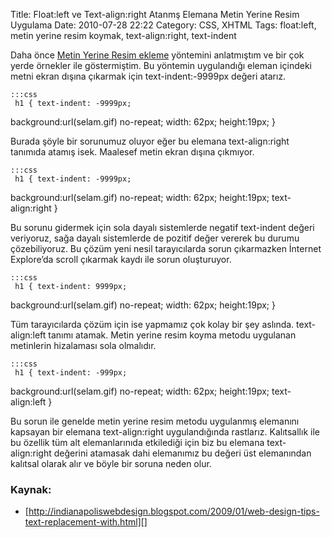 Title: Float:left ve Text-align:right Atanmş Elemana Metin Yerine Resim Uygulama
Date: 2010-07-28 22:22
Category: CSS, XHTML
Tags: float:left, metin yerine resim koymak, text-align:right, text-indent

Daha önce [Metin Yerine Resim ekleme][] yöntemini anlatmıştım ve bir çok
yerde örnekler ile göstermiştim. Bu yöntemin uygulandığı eleman içindeki
metni ekran dışına çıkarmak için text-indent:-9999px değeri atarız.

	:::css
	 h1 { text-indent: -9999px;
background:url(selam.gif) no-repeat; width: 62px; height:19px; }


Burada şöyle bir sorunumuz oluyor eğer bu elemana text-align:right
tanımıda atamış isek. Maalesef metin ekran dışına çıkmıyor.

	:::css
	 h1 { text-indent: -9999px;
background:url(selam.gif) no-repeat; width: 62px; height:19px;
text-align:right } 

Bu sorunu gidermek için sola dayalı sistemlerde negatif text-indent
değeri veriyoruz, sağa dayalı sistemlerde de pozitif değer vererek bu
durumu çözebiliyoruz. Bu çözüm yeni nesil tarayıcılarda sorun
çıkarmazken İnternet Explore’da scroll çıkarmak kaydı ile sorun
oluşturuyor.

	:::css
	 h1 { text-indent: 9999px;
background:url(selam.gif) no-repeat; width: 62px; height:19px; }


Tüm tarayıcılarda çözüm için ise yapmamız çok kolay bir şey aslında.
text-align:left tanımı atamak. Metin yerine resim koyma metodu uygulanan
metinlerin hizalaması sola olmalıdır.

	:::css
	 h1 { text-indent: -999px;
background:url(selam.gif) no-repeat; width: 62px; height:19px;
text-align:left } 

Bu sorun ile genelde metin yerine resim metodu uygulanmış elemanını
kapsayan bir elemana text-align:right uygulandığında rastlarız.
Kalıtsallık ile bu özellik tüm alt elemanlarınıda etkilediği için biz bu
elemana text-align:right değerini atamasak dahi elemanımız bu değeri üst
elemanından kalıtsal olarak alır ve böyle bir soruna neden olur.

### Kaynak:

-   [http://indianapoliswebdesign.blogspot.com/2009/01/web-design-tips-text-replacement-with.html][]

</p>

  [Metin Yerine Resim ekleme]: http://www.fatihhayrioglu.com/metin-yerine-resimflash-ekleme-teknikleri-image-replacement/
  [http://indianapoliswebdesign.blogspot.com/2009/01/web-design-tips-text-replacement-with.html]: http://indianapoliswebdesign.blogspot.com/2009/01/web-design-tips-text-replacement-with.html
